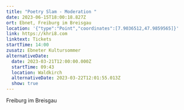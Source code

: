 ```yaml
---
title: "Poetry Slam - Moderation "
date: 2023-06-15T18:00:18.827Z
ort: Ebnet, Freiburg im Breisgau
location: '{"type":"Point","coordinates":[7.9036512,47.9859565]}'
link: https://khri8.com
linktext: Tickets
startTime: 14:00
zusatz: Ebneter Kultursommer
alternativeDate:
  date: 2023-03-21T12:00:00.000Z
  startTime: 09:43
  location: Waldkirch
  alternativeDate: 2023-03-22T12:01:55.013Z
  show: true
---
```

F﻿reiburg im Breisgau